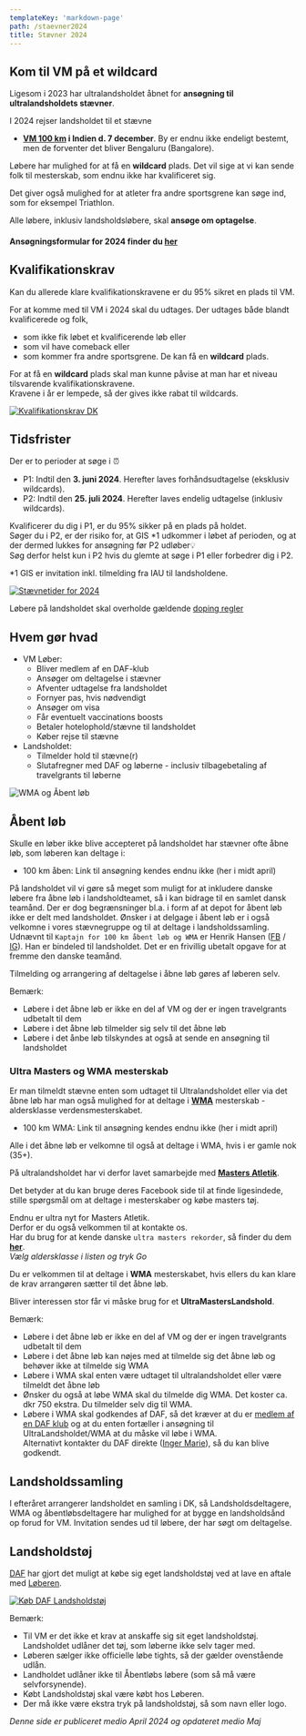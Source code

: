 ```yaml
---
templateKey: 'markdown-page'
path: /staevner2024
title: Stævner 2024
---
```

###

##
## Kom til VM på et wildcard

Ligesom i 2023 har ultralandsholdet åbnet for **ansøgning til ultralandsholdets stævner**.

I 2024 rejser landsholdet til et stævne

* **[VM 100 km](https://iau-ultramarathon.org/2024-iau-100-km-world-championships-announcement.html) i Indien d. 7 december**. By er endnu ikke endeligt bestemt, men de forventer det bliver Bengaluru (Bangalore).  

Løbere har mulighed for at få en **wildcard** plads. Det vil sige at vi kan sende folk til mesterskab, som endnu ikke har kvalificeret sig.

Det giver også mulighed for at atleter fra andre sportsgrene kan søge ind, som for eksempel Triathlon.

Alle løbere, inklusiv landsholdsløbere, skal **ansøge om optagelse**.

####  **Ansøgningsformular** for 2024 finder du **[her](https://forms.gle/PX23P28WTWaGEAiy9)**

##
## Kvalifikationskrav

Kan du allerede klare kvalifikationskravene er du 95% sikret en plads til VM. 

For at komme med til VM i 2024 skal du udtages. Der udtages både blandt kvalificerede og folk, 
* som ikke fik løbet et kvalificerende løb eller 
* som vil have comeback eller
* som kommer fra andre sportsgrene. 
De kan få en **wildcard** plads.

For at få en **wildcard** plads skal man kunne påvise at man har et niveau tilsvarende kvalifikationskravene.  
Kravene i år er lempede, så der gives ikke rabat til wildcards.  

<a href="https://bit.ly/ul-kk" target="_blank" rel="noreferrer">
<img src="../../img/staevner/KK-pub-2024.png" alt="Kvalifikationskrav DK" style="background-image:none;"/>
</a>

##
## Tidsfrister

Der er to perioder at søge i ⏰
* P1: Indtil den **3. juni 2024**. Herefter laves forhåndsudtagelse (eksklusiv wildcards).
* P2: Indtil den **25. juli 2024**. Herefter laves endelig udtagelse (inklusiv wildcards).

Kvalificerer du dig i P1, er du 95% sikker på en plads på holdet.  
Søger du i P2, er der risiko for, at GIS *1 udkommer i løbet af perioden, og at der dermed lukkes for ansøgning før P2 udløber💡  
Søg derfor helst kun i P2 hvis du glemte at søge i P1 eller forbedrer dig i P2.

*1 GIS er invitation inkl. tilmelding fra IAU til landsholdene.

[![Stævnetider for 2024](../../img/staevner/SP-pub-2024.png)](https://bit.ly/ul-sp2)

Løbere på landsholdet skal overholde gældende [doping regler](https://www.antidoping.dk/)

##
## Hvem gør hvad

* VM Løber:
    * Bliver medlem af en DAF-klub
    * Ansøger om deltagelse i stævner
    * Afventer udtagelse fra landsholdet
    * Fornyer pas, hvis nødvendigt
    * Ansøger om visa
    * Får eventuelt vaccinations boosts
    * Betaler hotelophold/stævne til landsholdet
    * Køber rejse til stævne
* Landsholdet:
    * Tilmelder hold til stævne(r)
    * Slutafregner med DAF og løberne - inclusiv tilbagebetaling af travelgrants til løberne

<img src="../../img/staevner/vm-wma-aabentlob.drawio.svg" alt="WMA og Åbent løb"/>

##
## Åbent løb

Skulle en løber ikke blive accepteret på landsholdet har stævner ofte åbne løb, som løberen kan deltage i:

* 100 km åben: Link til ansøgning kendes endnu ikke (her i midt april)

På landsholdet vil vi gøre så meget som muligt for at inkludere danske løbere fra åbne løb i landsholdteamet, så i kan bidrage til en samlet dansk teamånd. 
Der er dog begrænsninger bl.a. i form af at depot for åbent løb ikke er delt med landsholdet.
Ønsker i at delgage i åbent løb er i også velkomne i vores stævnegruppe og til at deltage i landsholdssamling.  
Udnævnt til `Kaptajn for 100 km åbent løb og WMA` er Henrik Hansen ([FB](https://www.facebook.com/henrik.hansen.52493) / [IG](https://www.instagram.com/mr_hansen_run)). Han er bindeled til landsholdet. Det er en frivillig ubetalt opgave for at fremme den danske teamånd.  

Tilmelding og arrangering af deltagelse i åbne løb gøres af løberen selv.

Bemærk: 
* Løbere i det åbne løb er ikke en del af VM og der er ingen travelgrants udbetalt til dem
* Løbere i det åbne løb tilmelder sig selv til det åbne løb
* Løbere i det ånbe løb tilskyndes at også at sende en ansøgning til landsholdet

### Ultra Masters og WMA mesterskab

Er man tilmeldt stævne enten som udtaget til Ultralandsholdet eller via det åbne løb har man også mulighed for at deltage i **[WMA](https://world-masters-athletics.org/championships/)** mesterskab - aldersklasse verdensmesterskabet.  

* 100 km WMA: Link til ansøgning kendes endnu ikke (her i midt april)

Alle i det åbne løb er velkomne til også at deltage i WMA, hvis i er gamle nok (35+).

På ultralandsholdet har vi derfor lavet samarbejde med **[Masters Atletik](https://www.facebook.com/groups/399591766775129)**.  

Det betyder at du kan bruge deres Facebook side til at finde ligesindede, stille spørgsmål om at deltage i mesterskaber og købe masters tøj.  

Endnu er ultra nyt for Masters Atletik.  
Derfor er du også velkommen til at kontakte os.  
Har du brug for at kende danske `ultra masters rekorder`, så finder du dem **[her](https://statistik.d-u-v.org/getintbestlist.php?year=all&dist=100km&gender=M&cat=all&nat=DEN&label=&hili=none&tt=netto&Submit.x=22&Submit.y=4)**.  
_Vælg aldersklasse i listen og tryk Go_

Du er velkommen til at deltage i **WMA** mesterskabet, hvis ellers du kan klare de krav arrangøren sætter til det åbne løb.  

Bliver interessen stor får vi måske brug for et **UltraMastersLandshold**.  

Bemærk: 
* Løbere i det åbne løb er ikke en del af VM og der er ingen travelgrants udbetalt til dem
* Løbere i det åbne løb kan nøjes med at tilmelde sig det åbne løb og behøver ikke at tilmelde sig WMA
* Løbere i WMA skal enten være udtaget til ultralandsholdet eller være tilmeldt det åbne løb
* Ønsker du også at løbe WMA skal du tilmelde dig WMA. Det koster ca. dkr 750 ekstra. Du tilmelder selv dig til WMA.
* Løbere i WMA skal godkendes af DAF, så det kræver at du er [medlem af en DAF klub](https://connect.atletik.dk/Clubs) og at du enten fortæller i ansøgning til UltraLandsholdet/WMA at du måske vil løbe i WMA.  
Alternativt kontakter du DAF direkte ([Inger Marie](https://dansk-atletik.dk/forbundet/kontakt-daf/#stabsfunktioner)), så du kan blive godkendt.

##
## Landsholdssamling

I efteråret arrangerer landsholdet en samling i DK, så Landsholdsdeltagere, WMA og åbentløbsdeltagere har mulighed for at bygge en landsholdsånd op forud for VM.
Invitation sendes ud til løbere, der har søgt om deltagelse.

##
## Landsholdstøj

[DAF](https://dansk-atletik.dk/nyheder/2024/05/bliv-godt-klaedt-paa-med-dafs-kollektion-hos-loeberen/) har gjort det muligt at købe sig eget landsholdstøj ved at lave en aftale med [Løberen](https://www.loberen.dk/daf).

[![Køb DAF Landsholdstøj](../../img/staevner/LoberenDafToj.png)](https://www.loberen.dk/daf)

Bemærk:
* Til VM er det ikke et krav at anskaffe sig sit eget landsholdstøj. Landsholdet udlåner det tøj, som løberne ikke selv tager med.
* Løberen sælger ikke officielle løbe tights, så der gælder ovenstående udlån.
* Landholdet udlåner ikke til Åbentløbs løbere (som så må være selvforsynende).
* Købt Landsholdstøj skal være købt hos Løberen.
* Der må ikke være ekstra tryk på landsholdstøj, så som navn eller logo.

_Denne side er publiceret medio April 2024 og opdateret  medio Maj_
